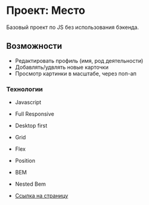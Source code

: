 # Проект: Место
Базовый проект по JS без использования бэкенда.

## Возможности
* Редактировать профиль (имя, род деятельности)
* Добавлять/удвлять новые карточки
* Просмотр картинки в масштабе, через поп-ап

### Технологии

* Javascript
* Full Responsive
* Desktop first
* Grid
* Flex
* Position
* BEM
* Nested Bem


* [Ссылка на страницу](https://dimitry-prog.github.io/mesto/)


